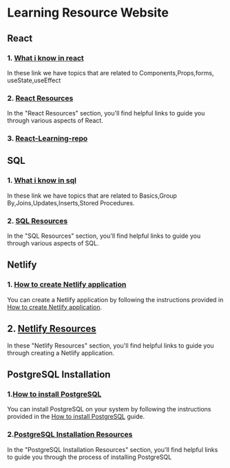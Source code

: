 # Learning Resource Website
## React
### 1. [What i know in react ](react-learning-docs/what-i-know-in-react.md)
In these link we have topics that are related to Components,Props,forms, useState,useEffect

### 2. [React Resources](react-learning-docs/react-resources.md)
In the "React Resources" section, you'll find helpful links to guide you through various aspects of React.

### 3. [React-Learning-repo](https://github.com/BandlaR2/React-Learning-repo)


## SQL
### 1. [What i know in sql](sql-learning-docs/what-i-know-in-sql.md)
In these link we have topics that are related to Basics,Group By,Joins,Updates,Inserts,Stored Procedures.


### 2. [SQL Resources](sql-learning-docs/sql-resources.md)
In the "SQL Resources" section, you'll find helpful links to guide you through various aspects of SQL.

## Netlify
### 1. [How to create Netlify application](netlify.md)
You can create a Netlify application by following the instructions provided in [How to create Netlify application](netlify.md).

## 2. [Netlify Resources](netlify-resources)


In these "Netlify Resources" section, you'll find helpful links to guide you through creating a Netlify application.

## PostgreSQL Installation

### 1.[How to install PostgreSQL](pagila.md)
You can install PostgreSQL on your system by following the instructions provided in the [How to install PostgreSQL](pagila.md) guide.

### 2.[PostgreSQL Installation Resources](postgres-installation-docs/Postgres-resources.md)

In the "PostgreSQL Installation Resources" section, you'll find helpful links to guide you through the process of installing PostgreSQL





